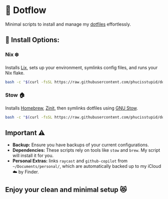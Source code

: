 # 🚀 Dotflow

Minimal scripts to install and manage my [dotfiles](https://github.com/phucisstupid/dotfiles) effortlessly.

## 🔹 Install Options:

### **Nix ❄️**
Installs [Lix](https://docs.lix.systems/manual/lix), sets up your environment, symlinks config files, and runs your Nix flake.
```bash
bash -c "$(curl -fsSL https://raw.githubusercontent.com/phucisstupid/dotflow/main/nix.sh)"
```

### **Stow 🏠**
Installs [Homebrew](https://brew.sh/), [Zinit](https://github.com/zdharma-continuum/zinit), then symlinks dotfiles using [GNU Stow](https://www.gnu.org/software/stow/).
```bash
bash -c "$(curl -fsSL https://raw.githubusercontent.com/phucisstupid/dotflow/main/stow.sh)"
```

## Important ⚠️

* **Backup:** Ensure you have backups of your current configurations.
* **Dependencies:** These scripts rely on tools like `stow` and `brew`. My script will install it for you.
* **Personal Extras:** links `raycast` and `github-copilot` from `~/Documents/personal/`, which are automatically backed up to my iCloud ☁️ by Finder.

##  **Enjoy your clean and minimal setup 😻**
